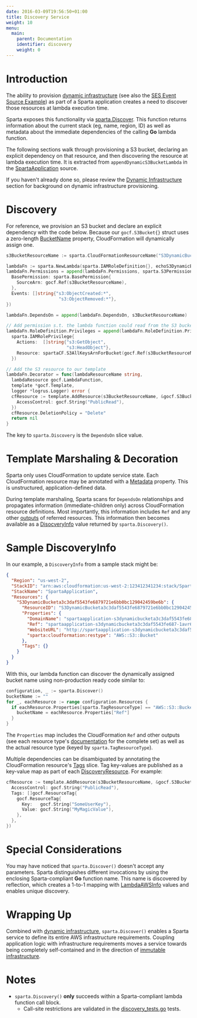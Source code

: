 ```yaml
---
date: 2016-03-09T19:56:50+01:00
title: Discovery Service
weight: 10
menu:
  main:
    parent: Documentation
    identifier: discovery
    weight: 0
---
```


# Introduction

The ability to provision [dynamic infrastructure](/docs/dynamic_infrastructure) (see also the [SES Event Source Example](/docs/eventsources/ses/#dynamic-resources:d680e8a854a7cbad6d490c445cba2eba)) as part of a Sparta application creates a need to discover those resources at lambda execution time.

Sparta exposes this functionality via [sparta.Discover](https://godoc.org/github.com/mweagle/Sparta#Discover).  This function returns information about the current stack (eg, name, region, ID) as well as metadata about the immediate dependencies of the calling **Go** lambda function.

The following sections walk through provisioning a S3 bucket, declaring an explicit dependency on that resource, and then discovering the resource at lambda execution time.  It is extracted from `appendDynamicS3BucketLambda` in the  [SpartaApplication](https://github.com/mweagle/SpartaApplication/blob/master/application.go) source.

If you haven't already done so, please review the [Dynamic Infrastructure](/docs/dynamic_infrastructure) section for background on dynamic infrastructure provisioning.


# Discovery

For reference, we provision an S3 bucket and declare an explicit dependency with the code below.  Because our `gocf.S3Bucket{}` struct uses a zero-length [BucketName](http://docs.aws.amazon.com/AWSCloudFormation/latest/UserGuide/aws-properties-s3-bucket.html#cfn-s3-bucket-name) property, CloudFormation will dynamically assign one.

```go
s3BucketResourceName := sparta.CloudFormationResourceName("S3DynamicBucket")

lambdaFn := sparta.NewLambda(sparta.IAMRoleDefinition{}, echoS3DynamicBucketEvent, nil)
lambdaFn.Permissions = append(lambdaFn.Permissions, sparta.S3Permission{
  BasePermission: sparta.BasePermission{
    SourceArn: gocf.Ref(s3BucketResourceName),
  },
  Events: []string{"s3:ObjectCreated:*",
                    "s3:ObjectRemoved:*"},
})

lambdaFn.DependsOn = append(lambdaFn.DependsOn, s3BucketResourceName)

// Add permission s.t. the lambda function could read from the S3 bucket
lambdaFn.RoleDefinition.Privileges = append(lambdaFn.RoleDefinition.Privileges,
  sparta.IAMRolePrivilege{
    Actions:  []string{"s3:GetObject",
                       "s3:HeadObject"},
    Resource: spartaCF.S3AllKeysArnForBucket(gocf.Ref(s3BucketResourceName)),
  })

// Add the S3 resource to our template
lambdaFn.Decorator = func(lambdaResourceName string,
  lambdaResource gocf.LambdaFunction,
  template *gocf.Template,
  logger *logrus.Logger) error {
  cfResource := template.AddResource(s3BucketResourceName, &gocf.S3Bucket{
    AccessControl: gocf.String("PublicRead"),
  })
  cfResource.DeletionPolicy = "Delete"
  return nil
}
```

The key to `sparta.Discovery` is the `DependsOn` slice value.

# Template Marshaling & Decoration

Sparta only uses CloudFormation to update service state.  Each CloudFormation resource may be annotated with a [Metadata](http://docs.aws.amazon.com/AWSCloudFormation/latest/UserGuide/aws-attribute-metadata.html) property.  This is unstructured, application-defined data.

During template marshaling, Sparta scans for `DependsOn` relationships and propagates information (immediate-children only) across CloudFormation resource definitions.  Most importantly, this information includes `Ref` and any other [outputs](https://github.com/mweagle/Sparta/blob/master/cloudformation_resources.go#L24) of referred resources.  This information then becomes available as a [DisocveryInfo](https://godoc.org/github.com/mweagle/Sparta#DiscoveryInfo) value returned by `sparta.Discovery()`.

# Sample DiscoveryInfo

In our example, a `DiscoveryInfo` from a sample stack might be:

```json
{
  "Region": "us-west-2",
  "StackID": "arn:aws:cloudformation:us-west-2:123412341234:stack/SpartaApplication/d87bb070-cce5-11e5-b6ca-503f20f2ad1e",
  "StackName": "SpartaApplication",
  "Resources": {
    "S3DynamicBucketa3c3daf5543fe6879721e6bb0bc129042459be6b": {
      "ResourceID": "S3DynamicBucketa3c3daf5543fe6879721e6bb0bc129042459be6b",
      "Properties": {
        "DomainName": "spartaapplication-s3dynamicbucketa3c3daf5543fe687-1avr6h3lrprju.s3.amazonaws.com",
        "Ref": "spartaapplication-s3dynamicbucketa3c3daf5543fe687-1avr6h3lrprju",
        "WebsiteURL": "http://spartaapplication-s3dynamicbucketa3c3daf5543fe687-1avr6h3lrprju.s3-website-us-west-2.amazonaws.com",
        "sparta:cloudformation:restype": "AWS::S3::Bucket"
      },
      "Tags": {}
    }
  }
}
```

With this, our lambda function can discover the dynamically assigned bucket name using non-production ready code similar to:

```go
configuration, _ := sparta.Discover()
bucketName := ""
for _, eachResource := range configuration.Resources {
  if eachResource.Properties[sparta.TagResourceType] == "AWS::S3::Bucket" {
    bucketName = eachResource.Properties["Ref"]
  }
}
```

The `Properties` map includes the CloudFormation `Ref` and other outputs (see each resource type's [documentation](http://docs.aws.amazon.com/AWSCloudFormation/latest/UserGuide/aws-template-resource-type-ref.html) for the complete set) as well as the actual resource type (keyed by `sparta.TagResourceType`).

Multiple dependencies can be disambiguated by annotating the CloudFormation resource's [Tags](http://docs.aws.amazon.com/AWSCloudFormation/latest/UserGuide/aws-properties-resource-tags.html) slice.  Tag key-values are published as a key-value map as part of each [DiscoveryResource](https://godoc.org/github.com/mweagle/Sparta#DiscoveryResource).  For example:

```go
cfResource := template.AddResource(s3BucketResourceName, &gocf.S3Bucket{
  AccessControl: gocf.String("PublicRead"),
  Tags: []gocf.ResourceTag{
    gocf.ResourceTag{
      Key:   gocf.String("SomeUserKey"),
      Value: gocf.String("MyMagicValue"),
    },
  },
})
```

# Special Considerations

You may have noticed that `sparta.Discover()` doesn't accept any parameters.  Sparta distinguishes different invocations by using the enclosing Sparta-compliant **Go** function name.  This name is discovered by reflection, which creates a 1-to-1 mapping with [LambdaAWSInfo](https://godoc.org/github.com/mweagle/Sparta#LambdaAWSInfo) values and enables unique discovery.

# Wrapping Up

Combined with [dynamic infrastructure](/docs/dynamic_infrastructure), `sparta.Discover()` enables a Sparta service to define its entire AWS infrastructure requirements.  Coupling application logic with infrastructure requirements moves a service towards being completely self-contained and in the direction of [immutable infrastructure](https://fugue.co/oreilly/).

# Notes
  - `sparta.Discovery()` **only** succeeds within a Sparta-compliant lambda function call block.
    - Call-site restrictions are validated in the [discovery_tests.go](https://github.com/mweagle/Sparta/blob/master/discovery_test.go) tests.
